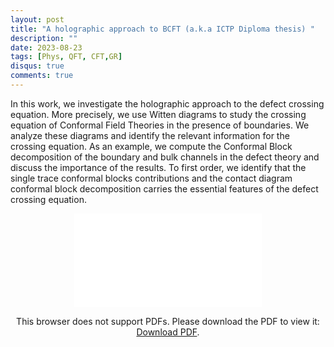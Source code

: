 ```yaml
---
layout: post
title: "A holographic approach to BCFT (a.k.a ICTP Diploma thesis) "
description: ""
date: 2023-08-23
tags: [Phys, QFT, CFT,GR]
disqus: true
comments: true
---
```





In this work, we investigate the holographic approach to the defect crossing equation. More precisely, we use
Witten diagrams to study the crossing equation of Conformal Field Theories in the presence of boundaries. <!--more-->
We analyze these diagrams and identify the relevant information for the crossing equation. As an example,
we compute the Conformal Block decomposition of the boundary and bulk channels in the defect theory
and discuss the importance of the results. To first order, we identify that the single trace conformal blocks
contributions and the contact diagram conformal block decomposition carries the essential features of the
defect crossing equation.

<div style="margin:0 auto;text-align:center">

<object data="pdfs/ICTP -A holographic approach to BCFT.pdf" type="application/pdf" width="80%" height="500px">
    <embed src="pdfs/ICTP -A holographic approach to BCFT.pdf">
        <p>This browser does not support PDFs. Please download the PDF to view it: <a href="pdfs/ICTP -A holographic approach to BCFT.pdf">Download PDF</a>.</p>
    </embed>
</object>
</div>